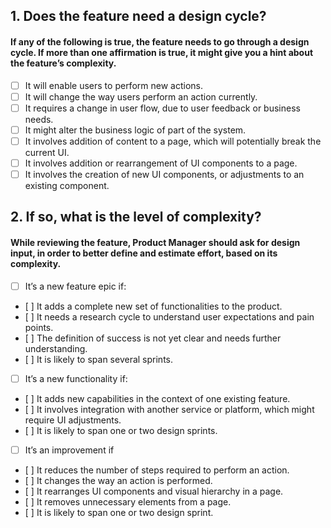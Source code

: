 ## 1. Does the feature need a design cycle?
#### If any of the following is true, the feature needs to go through a design cycle. If more than one affirmation is true, it might give you a hint about the feature’s complexity. 
* [ ] It will enable users to perform new actions.
* [ ] It will change the way users perform an action currently.
* [ ] It requires a change in user flow,  due to user feedback or business needs. 
* [ ] It might alter the business logic of part of the system. 
* [ ] It involves addition of content to a page, which will potentially break the current UI.
* [ ] It involves addition or rearrangement of UI components to a page.
* [ ] It involves the creation of new UI components, or adjustments to an existing component.

## 2. If so, what is the level of complexity?
#### While reviewing the feature, Product Manager should ask for design input, in order to better define and estimate effort, based on its complexity.

* [ ] It’s a new feature epic if: 
*    [ ] It adds a complete new set of functionalities to the product.
*    [ ] It needs a research cycle to understand user expectations and pain points.
*    [ ] The definition of success is not yet clear and needs further understanding.
*    [ ] It is likely to span several sprints.

* [ ] It’s a new functionality if:
*    [ ] It adds new capabilities in the context of one existing feature.
*    [ ] It involves integration with another service or platform, which might require UI adjustments.
*    [ ] It is likely to span one or two design sprints.

* [ ] It’s an improvement if
*    [ ] It reduces the number of steps required to perform an action.
*    [ ] It changes the way an action is performed.
*    [ ] It rearranges UI components and visual hierarchy in a page.
*    [ ] It removes unnecessary elements from a page.
*    [ ] It is likely to span one or two design sprint.
